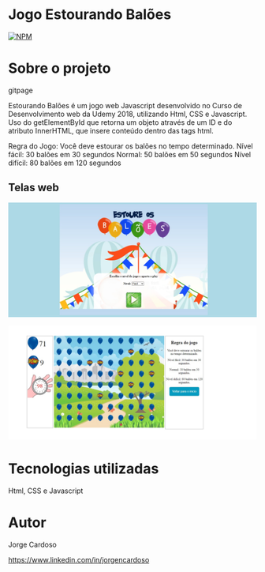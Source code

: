 # Jogo Estourando Balões
[![NPM](https://img.shields.io/npm/l/react)](https://github.com/JORGECARDOSODEV/jogobaloes/blob/main/LICENSE) 

# Sobre o projeto

gitpage

Estourando Balões é um jogo web Javascript desenvolvido no Curso de Desenvolvimento web da Udemy 2018, utilizando Html, CSS e Javascript. 
Uso do getElementById que retorna um objeto através de um ID e do atributo InnerHTML, que insere conteúdo dentro das tags html.

Regra do Jogo:
Você deve estourar os balões no tempo determinado.
Nível fácil: 30 balões em 30 segundos
Normal: 50 balões em 50 segundos 
Nível difícil: 80 balões em 120 segundos


## Telas web
![Web 1](https://github.com/JORGECARDOSODEV/jogobaloes/blob/main/indexbaloes.jpg)

![Web 2](https://github.com/JORGECARDOSODEV/jogobaloes/blob/main/jogobaloes.jpg)

# Tecnologias utilizadas
Html, CSS e Javascript

# Autor

Jorge Cardoso

https://www.linkedin.com/in/jorgencardoso





